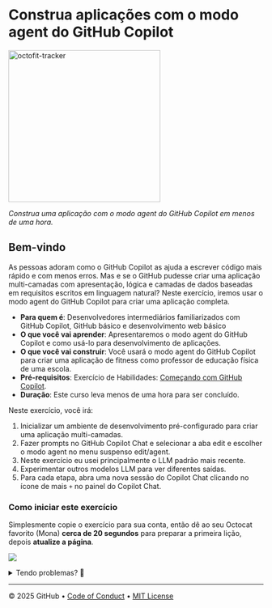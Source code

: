 # Construa aplicações com o modo agent do GitHub Copilot

<!-- ![](../../actions/workflows/0-start-course.yml/badge.svg?branch=main) -->
<img src="https://github.com/user-attachments/assets/1b3ea5df-f18d-4ed8-9ae6-f96dc1861818" alt="octofit-tracker" width="300"/>

_Construa uma aplicação com o modo agent do GitHub Copilot em menos de uma hora._

## Bem-vindo

As pessoas adoram como o GitHub Copilot as ajuda a escrever código mais rápido e com menos erros.
Mas e se o GitHub pudesse criar uma aplicação multi-camadas com apresentação, lógica e camadas de dados baseadas em requisitos escritos em linguagem natural?
Neste exercício, iremos usar o modo agent do GitHub Copilot para criar uma aplicação completa.

- **Para quem é**: Desenvolvedores intermediários familiarizados com GitHub Copilot, GitHub básico e desenvolvimento web básico
- **O que você vai aprender**: Apresentaremos o modo agent do GitHub Copilot e como usá-lo para desenvolvimento de aplicações.
- **O que você vai construir**: Você usará o modo agent do GitHub Copilot para criar uma aplicação de fitness como professor de educação física de uma escola.
- **Pré-requisitos**: Exercício de Habilidades: <a href="https://github.com/skills/getting-started-with-github-copilot">Começando com GitHub Copilot</a>.
- **Duração**: Este curso leva menos de uma hora para ser concluído.

Neste exercício, você irá:

1. Inicializar um ambiente de desenvolvimento pré-configurado para criar uma aplicação multi-camadas.
1. Fazer prompts no GitHub Copilot Chat e selecionar a aba edit e escolher o modo agent no menu suspenso edit/agent.
1. Neste exercício eu usei principalmente o LLM padrão mais recente.
1. Experimentar outros modelos LLM para ver diferentes saídas.
1. Para cada etapa, abra uma nova sessão do Copilot Chat clicando no ícone de mais `+` no painel do Copilot Chat.

### Como iniciar este exercício

Simplesmente copie o exercício para sua conta, então dê ao seu Octocat favorito (Mona) **cerca de 20 segundos** para preparar a primeira lição, depois **atualize a página**.

[![](https://img.shields.io/badge/Copiar%20Exerc%C3%ADcio-%E2%86%92-1f883d?style=for-the-badge&logo=github&labelColor=197935)](https://github.com/new?template_owner=dev-pods&template_name=build-applications-w-copilot-agent-mode&owner=%40me&name=skills-build-applications-w-copilot-agent-mode&description=Exercicio:+Construa+aplicacoes+com+modo+agent+do+GitHub+Copilot&visibility=public)

<details>
<summary>Tendo problemas? 🤷</summary><br/>

Ao copiar o exercício, recomendamos as seguintes configurações:

- Para proprietário, escolha sua conta pessoal ou uma organização para hospedar o repositório.

- Recomendamos criar um repositório público, pois repositórios privados usarão minutos do Actions.

Se o exercício não estiver pronto em 20 segundos, verifique a aba "Actions" do seu repositório (ou visite `https://github.com/<SEU-USUARIO>/<SEU-REPO>/actions`).

- Verifique se um job está sendo executado. Às vezes simplesmente demora um pouco mais.

- Se a página mostrar um job que falhou, por favor envie uma issue. Legal, você encontrou um bug! 🐛

</details>

---

&copy; 2025 GitHub &bull; [Code of Conduct](https://www.contributor-covenant.org/version/2/1/code_of_conduct/code_of_conduct.md) &bull; [MIT License](https://gh.io/mit)
